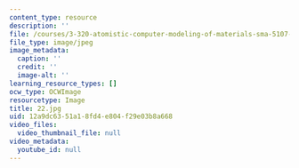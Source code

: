 ```yaml
---
content_type: resource
description: ''
file: /courses/3-320-atomistic-computer-modeling-of-materials-sma-5107-spring-2005/12a9dc6351a18fd4e804f29e03b8a668_22.jpg
file_type: image/jpeg
image_metadata:
  caption: ''
  credit: ''
  image-alt: ''
learning_resource_types: []
ocw_type: OCWImage
resourcetype: Image
title: 22.jpg
uid: 12a9dc63-51a1-8fd4-e804-f29e03b8a668
video_files:
  video_thumbnail_file: null
video_metadata:
  youtube_id: null
---
```

